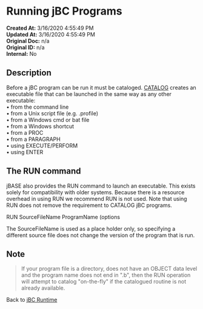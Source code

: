 # Running jBC Programs

**Created At:** 3/16/2020 4:55:49 PM  
**Updated At:** 3/16/2020 4:55:49 PM  
**Original Doc:** n/a  
**Original ID:** n/a  
**Internal:** No  

## Description

Before a jBC program can be run it must be cataloged. [CATALOG](./../../jbc/catalog/README.md) creates an executable file that can be launched in the same way as any other executable:  
• from the command line  
• from a Unix script file (e.g. .profile)  
• from a Windows cmd or bat file  
• from a Windows shortcut  
• from a PROC  
• from a PARAGRAPH  
• using EXECUTE/PERFORM  
• using ENTER  

## The RUN command

jBASE also provides the RUN command to launch an executable. This exists solely for compatibility with older systems. Because there is a resource overhead in using RUN we recommend RUN is not used. Note that using RUN does not remove the requirement to CATALOG jBC programs.

RUN SourceFileName ProgramName (options

The SourceFileName is used as a place holder only, so specifying a different source file does not change the version of the program that is run.

## Note

>If your program file is a directory, does not have an OBJECT data level and the program name does not end in ".b", then the RUN operation will attempt to catalog "on-the-fly" if the catalogued routine is not already available.

Back to [jBC Runtime](./../README.md)
